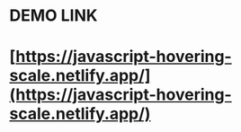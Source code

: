 # DEMO LINK

# [https://javascript-hovering-scale.netlify.app/](https://javascript-hovering-scale.netlify.app/)
